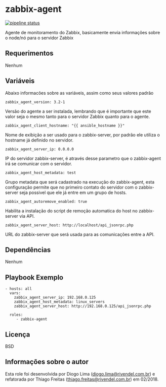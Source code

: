 zabbix-agent
=========

[![pipeline status](https://gitlab.com/Rivendel-Labs/ansible/roles/zabbix-agent/badges/master/pipeline.svg)](https://gitlab.com/Rivendel-Labs/ansible/roles/zabbix-agent/commits/master)

Agente de monitoramento do Zabbix, basicamente envia informações sobre o node/nó para o servidor Zabbix

Requerimentos
------------

Nenhum

Variáveis
--------------

Abaixo informacões sobre as variáveis, assim como seus valores padrão

    zabbix_agent_version: 3.2-1

Versão do agente a ser instalada, lembrando que é importante que este valor seja o mesmo tanto para o servidor Zabbix quanto para o agente.

    zabbix_agent_client_hostname: "{{ ansible_hostname }}"

Nome de exibição a ser usado para o zabbix-server, por padrão ele utiliza o hostname já definido no servidor.

    zabbix_agent_server_ip: 0.0.0.0

IP do servidor zabbix-server, é através desse parametro que o zabbix-agent irá se comunicar com o servidor.

    zabbix_agent_host_metadata: test

Grupo metadata que será cadastrado na execução do zabbix-agent, esta configuração permite que no primeiro contato do servidor com o zabbix-server seja possivel que ele já entre em um grupo de hosts.

    zabbix_agent_autoremove_enabled: true

Habilita a instalação do script de remoção automatica do host no zabbix-server via API.

    zabbix_agent_server_host: http://localhost/api_jsonrpc.php

URL do zabbix-server que será usada para as comunicações entre a API.

Dependências
------------

Nenhum

Playbook Exemplo
----------------

    - hosts: all
      vars:
        zabbix_agent_server_ip: 192.168.0.125
        zabbix_agent_host_metadata: linux_servers
        zabbix_agent_server_host: http://192.168.0.125/api_jsonrpc.php

      roles:
         - zabbix-agent

Licença
-------

BSD

Informações sobre o autor
------------------

Esta role foi desenvolvida por Diogo Lima (diogo.lima@rivendel.com.br) e refatorada por Thiago Freitas (thiago.freitas@rivendel.com.br) em 02/2018.
